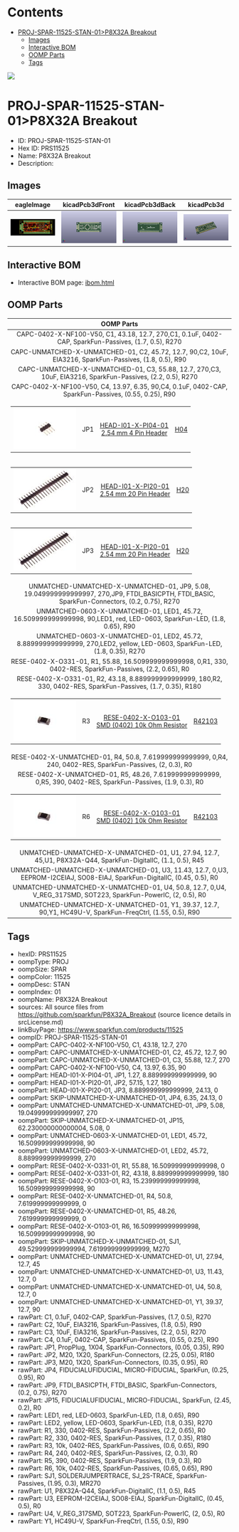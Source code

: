 



Contents
========

* [PROJ-SPAR-11525-STAN-01>P8X32A Breakout](#proj-spar-11525-stan-01p8x32a-breakout)
	* [Images](#images)
	* [Interactive BOM](#interactive-bom)
	* [OOMP Parts](#oomp-parts)
	* [Tags](#tags)
  
![][im]
# PROJ-SPAR-11525-STAN-01>P8X32A Breakout

- ID: PROJ-SPAR-11525-STAN-01
- Hex ID: PRS11525
- Name: P8X32A Breakout
- Description: 

## Images
  
  

|eagleImage|kicadPcb3dFront|kicadPcb3dBack|kicadPcb3d|
| :---: | :---: | :---: | :---: |
|[![eagleImage](eagleImage_140.png)](eagleImage_600.png)|[![kicadPcb3dFront](kicadPcb3dFront_140.png)](kicadPcb3dFront_600.png)|[![kicadPcb3dBack](kicadPcb3dBack_140.png)](kicadPcb3dBack_600.png)|[![kicadPcb3d](kicadPcb3d_140.png)](kicadPcb3d_600.png)|

## Interactive BOM

- Interactive BOM page: [ibom.html](kicad/bom/ibom.html)

## OOMP Parts
  

|OOMP Parts|
| :---: |
|CAPC-0402-X-NF100-V50, C1, 43.18, 12.7, 270,C1, 0.1uF, 0402-CAP, SparkFun-Passives, (1.7, 0.5), R270|
|CAPC-UNMATCHED-X-UNMATCHED-01, C2, 45.72, 12.7, 90,C2, 10uF, EIA3216, SparkFun-Passives, (1.8, 0.5), R90|
|CAPC-UNMATCHED-X-UNMATCHED-01, C3, 55.88, 12.7, 270,C3, 10uF, EIA3216, SparkFun-Passives, (2.2, 0.5), R270|
|CAPC-0402-X-NF100-V50, C4, 13.97, 6.35, 90,C4, 0.1uF, 0402-CAP, SparkFun-Passives, (0.55, 0.25), R90|
|<table><tr><td>![HEAD-I01-X-PI04-01](https://raw.githubusercontent.com/oomlout/oomlout_OOMP_parts/main/HEAD-I01-X-PI04-01/image_140.jpg)</td><td> JP1</td><td>[HEAD-I01-X-PI04-01<br>2.54 mm 4 Pin Header](https://github.com/oomlout/oomlout_OOMP_parts/tree/main/HEAD-I01-X-PI04-01/)</td><td>[H04](https://github.com/oomlout/oomlout_OOMP_parts/tree/main/HEAD-I01-X-PI04-01/)</td></tr></table>|
|<table><tr><td>![HEAD-I01-X-PI20-01](https://raw.githubusercontent.com/oomlout/oomlout_OOMP_parts/main/HEAD-I01-X-PI20-01/image_140.jpg)</td><td> JP2</td><td>[HEAD-I01-X-PI20-01<br>2.54 mm 20 Pin Header](https://github.com/oomlout/oomlout_OOMP_parts/tree/main/HEAD-I01-X-PI20-01/)</td><td>[H20](https://github.com/oomlout/oomlout_OOMP_parts/tree/main/HEAD-I01-X-PI20-01/)</td></tr></table>|
|<table><tr><td>![HEAD-I01-X-PI20-01](https://raw.githubusercontent.com/oomlout/oomlout_OOMP_parts/main/HEAD-I01-X-PI20-01/image_140.jpg)</td><td> JP3</td><td>[HEAD-I01-X-PI20-01<br>2.54 mm 20 Pin Header](https://github.com/oomlout/oomlout_OOMP_parts/tree/main/HEAD-I01-X-PI20-01/)</td><td>[H20](https://github.com/oomlout/oomlout_OOMP_parts/tree/main/HEAD-I01-X-PI20-01/)</td></tr></table>|
|UNMATCHED-UNMATCHED-X-UNMATCHED-01, JP9, 5.08, 19.049999999999997, 270,JP9, FTDI_BASICPTH, FTDI_BASIC, SparkFun-Connectors, (0.2, 0.75), R270|
|UNMATCHED-0603-X-UNMATCHED-01, LED1, 45.72, 16.509999999999998, 90,LED1, red, LED-0603, SparkFun-LED, (1.8, 0.65), R90|
|UNMATCHED-0603-X-UNMATCHED-01, LED2, 45.72, 8.889999999999999, 270,LED2, yellow, LED-0603, SparkFun-LED, (1.8, 0.35), R270|
|RESE-0402-X-O331-01, R1, 55.88, 16.509999999999998, 0,R1, 330, 0402-RES, SparkFun-Passives, (2.2, 0.65), R0|
|RESE-0402-X-O331-01, R2, 43.18, 8.889999999999999, 180,R2, 330, 0402-RES, SparkFun-Passives, (1.7, 0.35), R180|
|<table><tr><td>![RESE-0402-X-O103-01](https://raw.githubusercontent.com/oomlout/oomlout_OOMP_parts/main/RESE-0402-X-O103-01/image_140.jpg)</td><td> R3</td><td>[RESE-0402-X-O103-01<br>SMD (0402) 10k Ohm Resistor](https://github.com/oomlout/oomlout_OOMP_parts/tree/main/RESE-0402-X-O103-01/)</td><td>[R42103](https://github.com/oomlout/oomlout_OOMP_parts/tree/main/RESE-0402-X-O103-01/)</td></tr></table>|
|RESE-0402-X-UNMATCHED-01, R4, 50.8, 7.619999999999999, 0,R4, 240, 0402-RES, SparkFun-Passives, (2, 0.3), R0|
|RESE-0402-X-UNMATCHED-01, R5, 48.26, 7.619999999999999, 0,R5, 390, 0402-RES, SparkFun-Passives, (1.9, 0.3), R0|
|<table><tr><td>![RESE-0402-X-O103-01](https://raw.githubusercontent.com/oomlout/oomlout_OOMP_parts/main/RESE-0402-X-O103-01/image_140.jpg)</td><td> R6</td><td>[RESE-0402-X-O103-01<br>SMD (0402) 10k Ohm Resistor](https://github.com/oomlout/oomlout_OOMP_parts/tree/main/RESE-0402-X-O103-01/)</td><td>[R42103](https://github.com/oomlout/oomlout_OOMP_parts/tree/main/RESE-0402-X-O103-01/)</td></tr></table>|
|UNMATCHED-UNMATCHED-X-UNMATCHED-01, U1, 27.94, 12.7, 45,U1, P8X32A-Q44, SparkFun-DigitalIC, (1.1, 0.5), R45|
|UNMATCHED-UNMATCHED-X-UNMATCHED-01, U3, 11.43, 12.7, 0,U3, EEPROM-I2CEIAJ, SO08-EIAJ, SparkFun-DigitalIC, (0.45, 0.5), R0|
|UNMATCHED-UNMATCHED-X-UNMATCHED-01, U4, 50.8, 12.7, 0,U4, V_REG_317SMD, SOT223, SparkFun-PowerIC, (2, 0.5), R0|
|UNMATCHED-UNMATCHED-X-UNMATCHED-01, Y1, 39.37, 12.7, 90,Y1, HC49U-V, SparkFun-FreqCtrl, (1.55, 0.5), R90|

## Tags

- hexID: PRS11525
- oompType: PROJ
- oompSize: SPAR
- oompColor: 11525
- oompDesc: STAN
- oompIndex: 01
- oompName: P8X32A Breakout
- sources: All source files from https://github.com/sparkfun/P8X32A_Breakout (source licence details in srcLicense.md)
- linkBuyPage: https://www.sparkfun.com/products/11525
- oompID: PROJ-SPAR-11525-STAN-01
- oompPart: CAPC-0402-X-NF100-V50, C1, 43.18, 12.7, 270
- oompPart: CAPC-UNMATCHED-X-UNMATCHED-01, C2, 45.72, 12.7, 90
- oompPart: CAPC-UNMATCHED-X-UNMATCHED-01, C3, 55.88, 12.7, 270
- oompPart: CAPC-0402-X-NF100-V50, C4, 13.97, 6.35, 90
- oompPart: HEAD-I01-X-PI04-01, JP1, 1.27, 8.889999999999999, 90
- oompPart: HEAD-I01-X-PI20-01, JP2, 57.15, 1.27, 180
- oompPart: HEAD-I01-X-PI20-01, JP3, 8.889999999999999, 24.13, 0
- oompPart: SKIP-UNMATCHED-X-UNMATCHED-01, JP4, 6.35, 24.13, 0
- oompPart: UNMATCHED-UNMATCHED-X-UNMATCHED-01, JP9, 5.08, 19.049999999999997, 270
- oompPart: SKIP-UNMATCHED-X-UNMATCHED-01, JP15, 62.230000000000004, 5.08, 0
- oompPart: UNMATCHED-0603-X-UNMATCHED-01, LED1, 45.72, 16.509999999999998, 90
- oompPart: UNMATCHED-0603-X-UNMATCHED-01, LED2, 45.72, 8.889999999999999, 270
- oompPart: RESE-0402-X-O331-01, R1, 55.88, 16.509999999999998, 0
- oompPart: RESE-0402-X-O331-01, R2, 43.18, 8.889999999999999, 180
- oompPart: RESE-0402-X-O103-01, R3, 15.239999999999998, 16.509999999999998, 90
- oompPart: RESE-0402-X-UNMATCHED-01, R4, 50.8, 7.619999999999999, 0
- oompPart: RESE-0402-X-UNMATCHED-01, R5, 48.26, 7.619999999999999, 0
- oompPart: RESE-0402-X-O103-01, R6, 16.509999999999998, 16.509999999999998, 90
- oompPart: SKIP-UNMATCHED-X-UNMATCHED-01, SJ1, 49.529999999999994, 7.619999999999999, M270
- oompPart: UNMATCHED-UNMATCHED-X-UNMATCHED-01, U1, 27.94, 12.7, 45
- oompPart: UNMATCHED-UNMATCHED-X-UNMATCHED-01, U3, 11.43, 12.7, 0
- oompPart: UNMATCHED-UNMATCHED-X-UNMATCHED-01, U4, 50.8, 12.7, 0
- oompPart: UNMATCHED-UNMATCHED-X-UNMATCHED-01, Y1, 39.37, 12.7, 90
- rawPart: C1, 0.1uF, 0402-CAP, SparkFun-Passives, (1.7, 0.5), R270
- rawPart: C2, 10uF, EIA3216, SparkFun-Passives, (1.8, 0.5), R90
- rawPart: C3, 10uF, EIA3216, SparkFun-Passives, (2.2, 0.5), R270
- rawPart: C4, 0.1uF, 0402-CAP, SparkFun-Passives, (0.55, 0.25), R90
- rawPart: JP1, PropPlug, 1X04, SparkFun-Connectors, (0.05, 0.35), R90
- rawPart: JP2, M20, 1X20, SparkFun-Connectors, (2.25, 0.05), R180
- rawPart: JP3, M20, 1X20, SparkFun-Connectors, (0.35, 0.95), R0
- rawPart: JP4, FIDUCIALUFIDUCIAL, MICRO-FIDUCIAL, SparkFun, (0.25, 0.95), R0
- rawPart: JP9, FTDI_BASICPTH, FTDI_BASIC, SparkFun-Connectors, (0.2, 0.75), R270
- rawPart: JP15, FIDUCIALUFIDUCIAL, MICRO-FIDUCIAL, SparkFun, (2.45, 0.2), R0
- rawPart: LED1, red, LED-0603, SparkFun-LED, (1.8, 0.65), R90
- rawPart: LED2, yellow, LED-0603, SparkFun-LED, (1.8, 0.35), R270
- rawPart: R1, 330, 0402-RES, SparkFun-Passives, (2.2, 0.65), R0
- rawPart: R2, 330, 0402-RES, SparkFun-Passives, (1.7, 0.35), R180
- rawPart: R3, 10k, 0402-RES, SparkFun-Passives, (0.6, 0.65), R90
- rawPart: R4, 240, 0402-RES, SparkFun-Passives, (2, 0.3), R0
- rawPart: R5, 390, 0402-RES, SparkFun-Passives, (1.9, 0.3), R0
- rawPart: R6, 10k, 0402-RES, SparkFun-Passives, (0.65, 0.65), R90
- rawPart: SJ1, SOLDERJUMPERTRACE, SJ_2S-TRACE, SparkFun-Passives, (1.95, 0.3), MR270
- rawPart: U1, P8X32A-Q44, SparkFun-DigitalIC, (1.1, 0.5), R45
- rawPart: U3, EEPROM-I2CEIAJ, SO08-EIAJ, SparkFun-DigitalIC, (0.45, 0.5), R0
- rawPart: U4, V_REG_317SMD, SOT223, SparkFun-PowerIC, (2, 0.5), R0
- rawPart: Y1, HC49U-V, SparkFun-FreqCtrl, (1.55, 0.5), R90



[im]: kicadPcb3d_450.png
